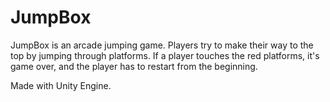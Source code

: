 # JumpBox

JumpBox is an arcade jumping game.
Players try to make their way to 
the top by jumping through platforms. If a player touches the red 
platforms, it's game over, and the player has to restart from the 
beginning.

Made with Unity Engine.
